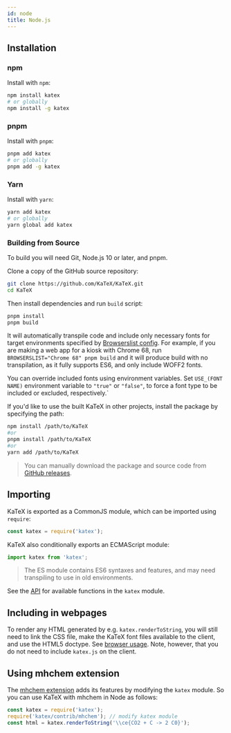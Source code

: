```yaml
---
id: node
title: Node.js
---
```

## Installation
### npm
Install with `npm`:

```bash
npm install katex
# or globally
npm install -g katex
```

### pnpm
Install with `pnpm`:

```bash
pnpm add katex
# or globally
pnpm add -g katex
```

### Yarn
Install with `yarn`:

```bash
yarn add katex
# or globally
yarn global add katex
```

### Building from Source
To build you will need Git, Node.js 10 or later, and pnpm.

Clone a copy of the GitHub source repository:
```bash
git clone https://github.com/KaTeX/KaTeX.git
cd KaTeX
```

Then install dependencies and run `build` script:
```bash
pnpm install
pnpm build
```

It will automatically transpile code and include only necessary fonts for
target environments specified by [Browserslist config](https://github.com/browserslist/browserslist#environment-variables).
For example, if you are making a web app for a kiosk with Chrome 68, run
`BROWSERSLIST="Chrome 68" pnpm build` and it will produce build with no
transpilation, as it fully supports ES6, and only include WOFF2 fonts.

You can override included fonts using environment variables. Set `USE_(FONT NAME)`
environment variable to `"true"` or `"false"`, to force a font type to be included
or excluded, respectively.`

If you'd like to use the built KaTeX in other projects, install the package by
specifying the path:
```bash
npm install /path/to/KaTeX
#or
pnpm install /path/to/KaTeX
#or
yarn add /path/to/KaTeX
```

> You can manually download the package and source code from
[GitHub releases](https://github.com/KaTeX/KaTeX/releases).

## Importing
KaTeX is exported as a CommonJS module, which can be imported using `require`:
```js
const katex = require('katex');
```

KaTeX also conditionally exports an ECMAScript module:
```js
import katex from 'katex';
```

> The ES module contains ES6 syntaxes and features, and may need transpiling to
use in old environments.

See the [API](api.html) for available functions in the `katex` module.

## Including in webpages

To render any HTML generated by e.g. `katex.renderToString`, you will
still need to link the CSS file, make the KaTeX font files available to the
client, and use the HTML5 doctype.  See [browser usage](browser.html).
Note, however, that you do not need to include `katex.js` on the client.

## Using mhchem extension

The [mhchem extension](https://github.com/KaTeX/KaTeX/tree/main/contrib/mhchem)
adds its features by modifying the `katex` module.  So you can use KaTeX with
mhchem in Node as follows:

```js
const katex = require('katex');
require('katex/contrib/mhchem'); // modify katex module
const html = katex.renderToString('\\ce{CO2 + C -> 2 C0}');
```
